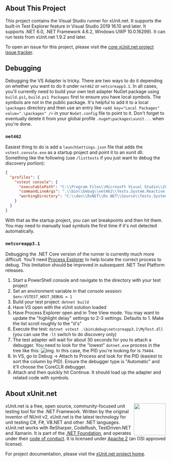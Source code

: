 ## About This Project

This project contains the Visual Studio runner for xUnit.net. It supports the built-in Test Explorer feature in Visual Studio 2019 16.10 and later. It supports .NET 6.0, .NET Framework 4.6.2, Windows UWP 10.0.16299). It can run tests from xUnit.net 1.9.2 and later.

To open an issue for this project, please visit the [core xUnit.net project issue tracker](https://github.com/xunit/xunit/issues).

## Debugging

Debugging the VS Adapter is tricky. There are two ways to do it depending on whether you want to do it under `net462` or `netcoreapp3.1`. In all cases, you'll currently need to build your own test adapter NuGet package using `build.ps1`, `build.ps1 Packages` first to ensure you have local symbols. The symbols are not in the public package. It's helpful to add it to a local `\packages` directory and then use an entry like `<add key="Local Packages" value=".\packages" />` in your `NuGet.config` file to point to it. Don't forget to eventually delete it from your global profile `.nuget\packages\xunit...` when you're done.

### `net462`
Easiest thing to do is add a `launchSettings.json` file that adds the `vstest.console.exe` as a startup project and point it to an xunit dll. Something like the following (use `/listtests` if you just want to debug the discovery portion):

```json
{
  "profiles": {
    "vstest console": {
      "executablePath": "C:\\Program Files\\Microsoft Visual Studio\\2022\\Enterprise\\Common7\\IDE\\CommonExtensions\\Microsoft\\TestWindow\\vstest.console.exe",
      "commandLineArgs": ".\\bin\\Debug\\net462\\Tests.System.Reactive.dll /TestAdapterPath:.\\bin\\Debug\\net462 /listtests",
      "workingDirectory": "C:\\dev\\RxNET\\Rx.NET\\Source\\Tests.System.Reactive\\"
    }
  }
}
```

With that as the startup project, you can set breakpoints and then hit them. You may need to manually load symbols the first time if it's not detected automatically.

### `netcoreapp3.1`

Debugging the .NET Core version of the runner is currently much more difficult. You'll need [Process Explorer](https://technet.microsoft.com/en-us/sysinternals/processexplorer.aspx) to help locate the correct process to debug. This limitation should be improved in subsequent .NET Test Platform releases.

1. Start a PowerShell console and navigate to the directory with your test project
2. Set an environment variable in that console session: `$env:VSTEST_HOST_DEBUG = 1`
3. Build your test project: `dotnet build`
4. Have VS open with the xUnit solution loaded
5. Have Process Explorer open and in Tree View mode. You may want to update the "highlight delay" settings to 2-3 settings. Defaults to 1. Make the list scroll roughly to the "d's"
6. Execute the test: `dotnet vstest .\bin\debug\netcoreapp3.1\MyTest.dll` (you can use the  `-lt` switch to do discovery only)
7. The test adapter will wait for about 30 seconds for you to attach a debugger. You need to look for the "lowest" `dotnet.exe` process in the tree like this: ![img](https://cloud.githubusercontent.com/assets/1427284/21454655/2ca31676-c8e8-11e6-937b-06b16d8b9254.png). In this case, the PID you're looking for is `79404`.
8. In VS, go to Debug -> Attach to Process and look for the PID (easiest to sort the column by PID). Ensure the debugger type is "Automatic" and it'll choose the CoreCLR debugger.
9. Attach and then quickly hit Continue. It should load up the adapter and related code with symbols.

## About xUnit.net

[<img align="right" width="100px" src="https://raw.githubusercontent.com/xunit/media/main/dotnet-foundation.svg" />](https://dotnetfoundation.org/projects/project-detail/xunit)

xUnit.net is a free, open source, community-focused unit testing tool for the .NET Framework. Written by the original inventor of NUnit v2, xUnit.net is the latest technology for unit testing C#, F#, VB.NET and other .NET languages. xUnit.net works with ReSharper, CodeRush, TestDriven.NET and Xamarin. It is part of the [.NET Foundation](https://www.dotnetfoundation.org/), and operates under their [code of conduct](http://www.dotnetfoundation.org/code-of-conduct). It is licensed under [Apache 2](https://opensource.org/licenses/Apache-2.0) (an OSI approved license).

For project documentation, please visit the [xUnit.net project home](https://xunit.net/).

